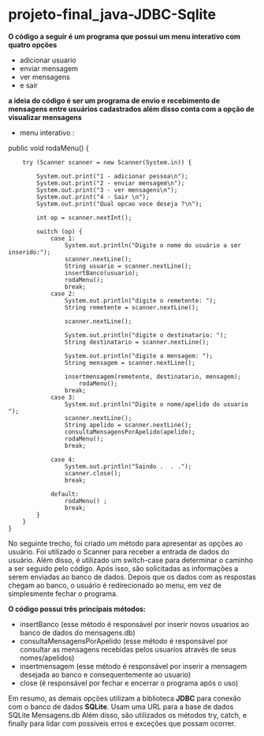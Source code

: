 # projeto-final_java-JDBC-Sqlite

**O código a seguir é um programa que possui um menu interativo com quatro opções**
- adicionar usuario 
- enviar mensagem 
- ver mensagens 
- e sair 

**a ideia do código é ser um programa de envio e recebimento de mensagens entre usuários cadastrados além disso conta com a opção de visualizar mensagens**

- menu interativo :

 public void  rodaMenu() {
       
        try (Scanner scanner = new Scanner(System.in)) {

            System.out.print("1 - adicionar pessoa\n");
            System.out.print("2 - enviar mensagem\n");
            System.out.print("3 - ver mensagens\n");
            System.out.print("4 - Sair \n");
            System.out.print("Qual opcao voce deseja ?\n");

            int op = scanner.nextInt();

            switch (op) {
                case 1:
                    System.out.println("Digite o nome do usuário a ser inserido:");
                    scanner.nextLine();
                    String usuario = scanner.nextLine();
                    insertBanco(usuario);
                    rodaMenu();
                    break;
                case 2:
                    System.out.println("digite o remetente: ");
                    String remetente = scanner.nextLine();

                    scanner.nextLine();

                    System.out.println("digite o destinatario: ");
                    String destinatario = scanner.nextLine();

                    System.out.println("digite a mensagem: ");
                    String mensagem = scanner.nextLine();

                    insertmensagem(remetente, destinatario, mensagem);
                        rodaMenu();
                    break;
                case 3:
                    System.out.println("Digite o nome/apelido do usuario ");
                    scanner.nextLine();
                    String apelido = scanner.nextLine();
                    consultaMensagensPorApelido(apelido);
                    rodaMenu();
                    break;

                case 4: 
                    System.out.println("Saindo .  . .");
                    scanner.close(); 
                    break;
                
                default:
                    rodaMenu() ;
                    break;
            }
        }
    }


No seguinte trecho, foi criado um método para apresentar as opções ao usuário. 
Foi utilizado o Scanner para receber a entrada de dados do usuário. 
Além disso, é utilizado um switch-case para determinar o caminho a ser seguido pelo código. 
Após isso, são solicitadas as informações a serem enviadas ao banco de dados. 
Depois que os dados com as respostas chegam ao banco, o usuário é redirecionado ao menu, em vez de simplesmente fechar o programa.



**O código possui três principais métodos:**
 
- insertBanco 
(esse método é responsável por inserir novos usuarios ao banco de dados do mensagens.db)
- consultaMensagensPorApelido 
(esse método é responsável por consultar as mensagens recebidas pelos usuarios através de seus nomes/apelidos)
- insertmensagem
(esse método é responsável por inserir a mensagem desejada ao banco e consequentemente ao usuario)
- close 
(é responsável por fechar e encerrar o programa após o uso)



Em resumo, as demais opções utilizam a biblioteca **JDBC** para conexão com o banco de dados **SQLite**. 
Usam uma URL para a base de dados SQLite Mensagens.db 
Além disso, são utilizados os métodos try, catch, e finally para lidar com possíveis erros e exceções que possam ocorrer.


